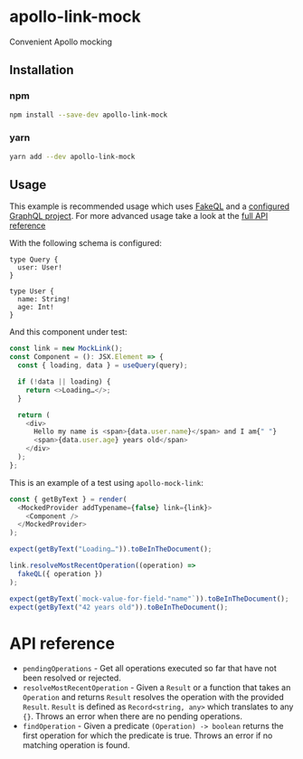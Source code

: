 # apollo-link-mock

Convenient Apollo mocking

## Installation

### npm

```sh
npm install --save-dev apollo-link-mock
```

### yarn

```sh
yarn add --dev apollo-link-mock
```

## Usage

This example is recommended usage which uses [FakeQL] and a [configured GraphQL project][graphql-config]. For more advanced usage take a look at the [full API reference][API reference]

With the following schema is configured:

```gql
type Query {
  user: User!
}

type User {
  name: String!
  age: Int!
}
```

And this component under test:

```typescript
const link = new MockLink();
const Component = (): JSX.Element => {
  const { loading, data } = useQuery(query);

  if (!data || loading) {
    return <>Loading…</>;
  }

  return (
    <div>
      Hello my name is <span>{data.user.name}</span> and I am{" "}
      <span>{data.user.age} years old</span>
    </div>
  );
};
```

This is an example of a test using `apollo-mock-link`:

```typescript
const { getByText } = render(
  <MockedProvider addTypename={false} link={link}>
    <Component />
  </MockedProvider>
);

expect(getByText("Loading…")).toBeInTheDocument();

link.resolveMostRecentOperation((operation) =>
  fakeQL({ operation })
);

expect(getByText(`mock-value-for-field-"name"`)).toBeInTheDocument();
expect(getByText("42 years old")).toBeInTheDocument();
```

# API reference

- `pendingOperations` - Get all operations executed so far that have not been resolved or rejected.
- `resolveMostRecentOperation` - Given a `Result` or a function that takes an `Operation` and returns `Result` resolves the operation with the provided `Result`. `Result` is defined as `Record<string, any>` which translates to any `{}`. Throws an error when there are no pending operations.
- `findOperation` - Given a predicate `(Operation) -> boolean` returns the first operation for which the predicate is true. Throws an error if no matching operation is found.

[API reference]: #api-reference
[FakeQL]: https://github.com/klaaspieter/fakeql
[graphql-config]: https://github.com/kamilkisiela/graphql-config
